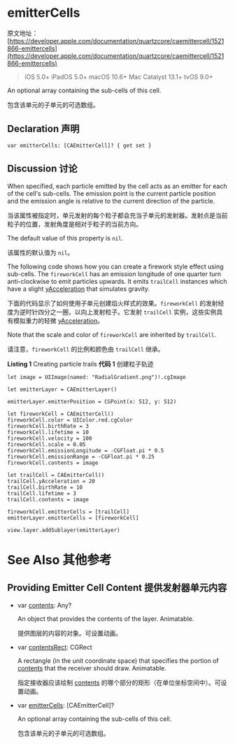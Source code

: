 # emitterCells

原文地址：[https://developer.apple.com/documentation/quartzcore/caemittercell/1521866-emittercells](https://developer.apple.com/documentation/quartzcore/caemittercell/1521866-emittercells)

> iOS 5.0+
iPadOS 5.0+
macOS 10.6+
Mac Catalyst 13.1+
tvOS 9.0+

An optional array containing the sub-cells of this cell.

包含该单元的子单元的可选数组。

## Declaration 声明

```
var emitterCells: [CAEmitterCell]? { get set }
```

## Discussion 讨论

When specified, each particle emitted by the cell acts as an emitter for each of the cell's sub-cells. The emission point is the current particle position and the emission angle is relative to the current direction of the particle.

当该属性被指定时，单元发射的每个粒子都会充当子单元的发射器。发射点是当前粒子的位置，发射角度是相对于粒子的当前方向。

The default value of this property is `nil`.

该属性的默认值为 `nil`。

The following code shows how you can create a firework style effect using sub-cells. The `fireworkCell` has an emission longitude of one quarter turn anti-clockwise to emit particles upwards. It emits `trailCell` instances which have a slight [yAcceleration](https://developer.apple.com/documentation/quartzcore/caemittercell/1522077-yacceleration) that simulates gravity.

下面的代码显示了如何使用子单元创建焰火样式的效果。`fireworkCell` 的发射经度为逆时针四分之一圈，以向上发射粒子。它发射 `trailCell` 实例，这些实例具有模拟重力的轻微 [yAcceleration](https://developer.apple.com/documentation/quartzcore/caemittercell/1522077-yacceleration)。

Note that the scale and color of `fireworkCell` are inherited by `trailCell`.

请注意，`fireworkCell` 的比例和颜色由 `trailCell` 继承。

**Listing 1** Creating particle trails **代码 1** 创建粒子轨迹

```
let image = UIImage(named: "RadialGradient.png")!.cgImage
    
let emitterLayer = CAEmitterLayer()
    
emitterLayer.emitterPosition = CGPoint(x: 512, y: 512)
    
let fireworkCell = CAEmitterCell()
fireworkCell.color = UIColor.red.cgColor
fireworkCell.birthRate = 3
fireworkCell.lifetime = 10
fireworkCell.velocity = 100
fireworkCell.scale = 0.05
fireworkCell.emissionLongitude = -CGFloat.pi * 0.5
fireworkCell.emissionRange = -CGFloat.pi * 0.25
fireworkCell.contents = image
    
let trailCell = CAEmitterCell()
trailCell.yAcceleration = 20
trailCell.birthRate = 10
trailCell.lifetime = 3
trailCell.contents = image
    
fireworkCell.emitterCells = [trailCell]
emitterLayer.emitterCells = [fireworkCell]
    
view.layer.addSublayer(emitterLayer)
```

# See Also 其他参考

## Providing Emitter Cell Content 提供发射器单元内容

- var [contents](https://developer.apple.com/documentation/quartzcore/caemittercell/1522109-contents): Any?

	An object that provides the contents of the layer. Animatable.
	
	提供图层的内容的对象。可设置动画。
	
- var [contentsRect](https://developer.apple.com/documentation/quartzcore/caemittercell/1522124-contentsrect): CGRect

	A rectangle (in the unit coordinate space) that specifies the portion of [contents](https://developer.apple.com/documentation/quartzcore/caemittercell/1522109-contents) that the receiver should draw. Animatable.
	
	指定接收器应该绘制 [contents](https://developer.apple.com/documentation/quartzcore/caemittercell/1522109-contents) 的哪个部分的矩形（在单位坐标空间中）。可设置动画。
	
- var [emitterCells](https://developer.apple.com/documentation/quartzcore/caemittercell/1521866-emittercells): [CAEmitterCell]?

	An optional array containing the sub-cells of this cell.
	
	包含该单元的子单元的可选数组。










